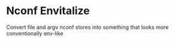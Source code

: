 # Nconf Envitalize

Convert file and argv nconf stores into something that looks more conventionally env-like
